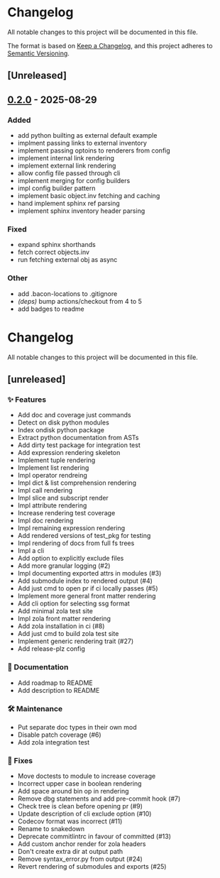 # Changelog

All notable changes to this project will be documented in this file.

The format is based on [Keep a Changelog](https://keepachangelog.com/en/1.0.0/),
and this project adheres to [Semantic Versioning](https://semver.org/spec/v2.0.0.html).

## [Unreleased]

## [0.2.0](https://github.com/savente93/snakedown/compare/v0.1.0...v0.2.0) - 2025-08-29

### Added

- add python builting as external default example
- implment passing links to external inventory
- implement passing optoins to renderers from config
- implement internal link rendering
- implement external link rendering
- allow config file passed through cli
- implement merging for config builders
- impl config builder pattern
- implement basic object.inv fetching and caching
- hand implement sphinx ref parsing
- implement sphinx inventory header parsing

### Fixed

- expand sphinx shorthands
- fetch correct objects.inv
- run fetching external obj as async

### Other

- add .bacon-locations to .gitignore
- *(deps)* bump actions/checkout from 4 to 5
- add badges to readme
# Changelog

All notable changes to this project will be documented in this file.

## [unreleased]


### ✨ Features

- Add doc and coverage just commands
- Detect on disk python modules
- Index ondisk python package
- Extract python documentation from ASTs
- Add dirty test package for integration test
- Add expression rendering skeleton
- Implement tuple rendering
- Implement list rendering
- Impl operator rendreing
- Impl dict & list comprehension rendering
- Impl call rendering
- Impl slice and subscript render
- Impl attribute rendering
- Increase rendering test coverage
- Impl doc rendering
- Impl remaining expression rendering
- Add rendered versions of test_pkg for testing
- Impl rendering of docs from full fs trees
- Impl a cli
- Add option to explicitly exclude files
- Add more granular logging (#2)
- Impl documenting exported attrs in modules (#3)
- Add submodule index to rendered output (#4)
- Add just cmd to open pr if ci locally passes (#5)
- Implement more general front matter rendering
- Add cli option for selecting ssg format
- Add minimal zola test site
- Impl zola front matter rendering
- Add zola installation in ci (#8)
- Add just cmd to build zola test site
- Implement generic rendering trait (#27)
- Add release-plz config

### 📖 Documentation

- Add roadmap to README
- Add description to README

### 🛠️ Maintenance

- Put separate doc types in their own mod
- Disable patch coverage (#6)
- Add zola integration test

### 🤕 Fixes

- Move doctests to module to increase coverage
- Incorrect upper case in boolean rendering
- Add space around bin op in rendering
- Remove dbg statements and add pre-commit hook (#7)
- Check tree is clean before opening pr (#9)
- Update description of cli exclude option (#10)
- Codecov format was incorrect (#11)
- Rename to snakedown
- Deprecate commitlintrc in favour of committed (#13)
- Add custom anchor render for zola headers
- Don't create extra dir at output path
- Remove syntax_error.py from output (#24)
- Revert rendering of submodules and exports (#25)

<!-- generated by git-cliff -->
